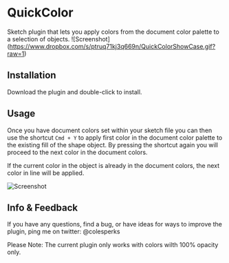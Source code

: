 # QuickColor
Sketch plugin that lets you apply colors from the document color palette to a selection of objects.
![Screenshot] (https://www.dropbox.com/s/ptruq71kj3q669n/QuickColorShowCase.gif?raw=1)
## Installation
Download the plugin and double-click to install.

## Usage
Once you have document colors set within your sketch file you can then use the shortcut `Cmd + Y` to apply first color in the document color palette to the existing fill of the shape object. By pressing the shortcut again you will proceed to the next color in the document colors. 

If the current color in the object is already in the document colors, the next color in line will be applied. 

![Screenshot](https://www.dropbox.com/s/h3g4u1hc3hhmjhe/DocumentColorsTab.png?raw=1)

## Info & Feedback
If you have any questions, find a bug, or have ideas for ways to improve the plugin, ping me on twitter: @colesperks

Please Note: The current plugin only works with colors wilth 100% opacity only. 
